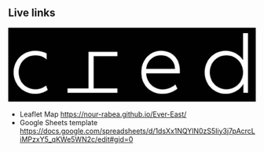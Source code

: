 ## Live links
![Nour](media/LOGO.jpg)

- Leaflet Map https://nour-rabea.github.io/Ever-East/
- Google Sheets template https://docs.google.com/spreadsheets/d/1dsXx1NQYlN0zS5Iiy3j7pAcrcLiMPzxY5_qKWe5WN2c/edit#gid=0
